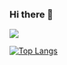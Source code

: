 ### Hi there 👋

<picture>
  <source
    srcset="https://github-readme-stats.vercel.app/api?username=afrianluthfan&show_icons=true&theme=dark"
    media="(prefers-color-scheme: dark)"
  />
  <source
    srcset="https://github-readme-stats.vercel.app/api?username=afrianluthfan&show_icons=true"
    media="(prefers-color-scheme: light), (prefers-color-scheme: no-preference)"
  />
  <img src="https://github-readme-stats.vercel.app/api?username=afrianluthfan&show_icons=true" />
</picture>

<!--
**afrianluthfan/afrianluthfan** is a ✨ _special_ ✨ repository because its `README.md` (this file) appears on your GitHub profile.

Here are some ideas to get you started:

- 🔭 I’m currently working on ...
- 🌱 I’m currently learning ...
- 👯 I’m looking to collaborate on ...
- 🤔 I’m looking for help with ...
- 💬 Ask me about ...
- 📫 How to reach me: ...
- 😄 Pronouns: ...
- ⚡ Fun fact: ...
-->

[![Top Langs](https://github-readme-stats-pearl-iota-42.vercel.app/api/top-langs/?username=afrianluthfan&hide=css,html,dockerfile)](https://github.com/anuraghazra/github-readme-stats)
